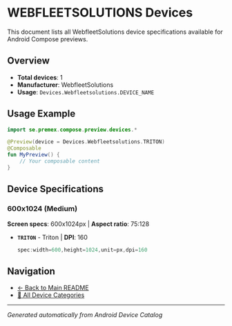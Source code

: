 # WEBFLEETSOLUTIONS Devices

This document lists all WebfleetSolutions device specifications available for Android Compose previews.

## Overview

- **Total devices**: 1
- **Manufacturer**: WebfleetSolutions
- **Usage**: `Devices.Webfleetsolutions.DEVICE_NAME`

## Usage Example

```kotlin
import se.premex.compose.preview.devices.*

@Preview(device = Devices.Webfleetsolutions.TRITON)
@Composable
fun MyPreview() {
    // Your composable content
}
```

## Device Specifications

### 600x1024 (Medium)

**Screen specs**: 600x1024px | **Aspect ratio**: 75:128

- **`TRITON`** - Triton | **DPI**: 160
  ```kotlin
  spec:width=600,height=1024,unit=px,dpi=160
  ```

## Navigation

- [← Back to Main README](../../README.md)
- [📱 All Device Categories](../README.md)

---
*Generated automatically from Android Device Catalog*
